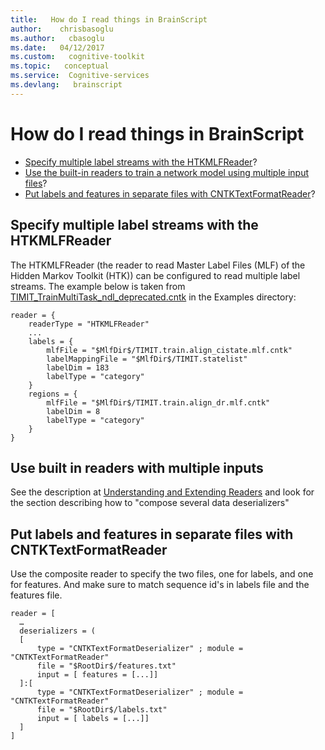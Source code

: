 ```yaml
---
title:   How do I read things in BrainScript
author:    chrisbasoglu
ms.author:   cbasoglu
ms.date:   04/12/2017
ms.custom:   cognitive-toolkit
ms.topic:   conceptual
ms.service:  Cognitive-services
ms.devlang:   brainscript
---
```


# How do I read things in BrainScript

* [Specify multiple label streams with the HTKMLFReader](#specify-multiple-label-streams-with-the-htkmlfreader)? 
* [Use the built-in readers to train a network model using multiple input files](#use-built-in-readers-with-multiple-inputs)? 
* [Put labels and features in separate files with CNTKTextFormatReader](#put-labels-and-features-in-separate-files-with-cntktextformatreader)?

## Specify multiple label streams with the HTKMLFReader

The HTKMLFReader (the reader to read Master Label Files (MLF) of the Hidden Markov Toolkit (HTK))
can be configured to read multiple label streams. The example below is taken from 
[TIMIT_TrainMultiTask_ndl_deprecated.cntk](https://github.com/Microsoft/CNTK/blob/master/Examples/Speech/Miscellaneous/TIMIT/config/TIMIT_TrainMultiTask_ndl_deprecated.cntk)
in the Examples directory:

    reader = {
        readerType = "HTKMLFReader"
        ...
        labels = {
            mlfFile = "$MlfDir$/TIMIT.train.align_cistate.mlf.cntk"
            labelMappingFile = "$MlfDir$/TIMIT.statelist"
            labelDim = 183
            labelType = "category"
        }
        regions = {
            mlfFile = "$MlfDir$/TIMIT.train.align_dr.mlf.cntk"
            labelDim = 8
            labelType = "category"
        }
    }

## Use built in readers with multiple inputs

See the description at [Understanding and Extending Readers](./BrainScript-and-Python---Understanding-and-Extending-Readers.md) and look for the section describing how to "compose several data deserializers" 

## Put labels and features in separate files with CNTKTextFormatReader

Use the composite reader to specify the two files, one for labels, and one for features.  And make sure to match sequence id's in labels file and the features file.

```
reader = [
  …
  deserializers = (
  [
      type = "CNTKTextFormatDeserializer" ; module = "CNTKTextFormatReader"
      file = "$RootDir$/features.txt"
      input = [ features = [...]]
  ]:[
      type = "CNTKTextFormatDeserializer" ; module = "CNTKTextFormatReader"
      file = "$RootDir$/labels.txt"
      input = [ labels = [...]]
  ]
]
```

